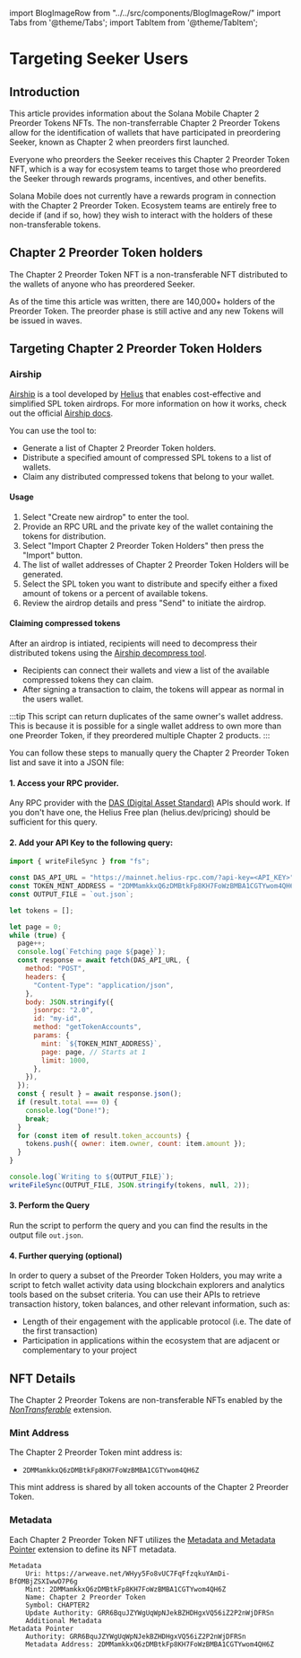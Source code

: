 import BlogImageRow from "../../src/components/BlogImageRow/"
import Tabs from '@theme/Tabs';
import TabItem from '@theme/TabItem';

# Targeting Seeker Users

## Introduction

This article provides information about the Solana Mobile Chapter 2 Preorder Tokens NFTs. The non-transferrable Chapter 2 Preorder Tokens allow for the identification of wallets that have participated in preordering Seeker, known as Chapter 2 when preorders first launched.

Everyone who preorders the Seeker receives this Chapter 2 Preorder Token NFT, which is a way for ecosystem teams to target those who preordered the Seeker through rewards programs, incentives, and other benefits.

Solana Mobile does not currently have a rewards program in connection with the Chapter 2 Preorder Token. Ecosystem teams are entirely free to decide if (and if so, how) they wish to interact with the holders of these non-transferable tokens.

## Chapter 2 Preorder Token holders

The Chapter 2 Preorder Token NFT is a non-transferable NFT distributed to the wallets of anyone who has preordered Seeker.

As of the time this article was written, there are 140,000+ holders of the Preorder Token. The preorder phase is still active and any new Tokens will be issued in waves.

## Targeting Chapter 2 Preorder Token Holders

<Tabs>
<TabItem value="Targeting Seeker with Airship" label="Targeting Seeker with Airship">

### Airship

[Airship](https://airship.helius.dev/) is a tool developed by [Helius](https://www.helius.dev/) that enables cost-effective and simplified SPL token airdrops. For more information on how it works, check out the official [Airship docs](https://github.com/helius-labs/airship).

You can use the tool to:

- Generate a list of Chapter 2 Preorder Token holders.
- Distribute a specified amount of compressed SPL tokens to a list of wallets.
- Claim any distributed compressed tokens that belong to your wallet.

#### Usage

1. Select "Create new airdrop" to enter the tool.
2. Provide an RPC URL and the private key of the wallet containing the tokens for distribution.
3. Select "Import Chapter 2 Preorder Token Holders" then press the "Import" button.
4. The list of wallet addresses of Chapter 2 Preorder Token Holders will be generated.
5. Select the SPL token you want to distribute and specify either a fixed amount of tokens or a percent of available tokens.
6. Review the airdrop details and press "Send" to initiate the airdrop.

#### Claiming compressed tokens

After an airdrop is intiated, recipients will need to decompress their distributed tokens using the [Airship decompress tool](https://airship.helius.dev/decompress).

- Recipients can connect their wallets and view a list of the available compressed tokens they can claim.
- After signing a transaction to claim, the tokens will appear as normal in the users wallet.

</TabItem>
<TabItem value="Querying manually" label="Querying manually">

:::tip
This script can return duplicates of the same owner's wallet address.
This is because it is possible for a single wallet address to own more than one Preorder Token, if they preordered multiple Chapter 2 products.
:::

You can follow these steps to manually query the Chapter 2 Preorder Token list and save it into a JSON file:

#### 1. Access your RPC provider.

Any RPC provider with the [DAS (Digital Asset Standard)](https://github.com/metaplex-foundation/digital-asset-standard-api) APIs should work. If you don't have one, the Helius Free plan (helius.dev/pricing) should be sufficient for this query.

#### 2. Add your API Key to the following query:

```js
import { writeFileSync } from "fs";

const DAS_API_URL = "https://mainnet.helius-rpc.com/?api-key=<API_KEY>";
const TOKEN_MINT_ADDRESS = "2DMMamkkxQ6zDMBtkFp8KH7FoWzBMBA1CGTYwom4QH6Z";
const OUTPUT_FILE = `out.json`;

let tokens = [];

let page = 0;
while (true) {
  page++;
  console.log(`Fetching page ${page}`);
  const response = await fetch(DAS_API_URL, {
    method: "POST",
    headers: {
      "Content-Type": "application/json",
    },
    body: JSON.stringify({
      jsonrpc: "2.0",
      id: "my-id",
      method: "getTokenAccounts",
      params: {
        mint: `${TOKEN_MINT_ADDRESS}`,
        page: page, // Starts at 1
        limit: 1000,
      },
    }),
  });
  const { result } = await response.json();
  if (result.total === 0) {
    console.log("Done!");
    break;
  }
  for (const item of result.token_accounts) {
    tokens.push({ owner: item.owner, count: item.amount });
  }
}

console.log(`Writing to ${OUTPUT_FILE}`);
writeFileSync(OUTPUT_FILE, JSON.stringify(tokens, null, 2));
```

#### 3. Perform the Query

Run the script to perform the query and you can find the results in the output file `out.json`.

#### 4. Further querying (optional)

In order to query a subset of the Preorder Token Holders, you may write a script to fetch wallet activity data using blockchain explorers and analytics tools based on the subset criteria. You can use their APIs to retrieve transaction history, token balances, and other relevant information, such as:

- Length of their engagement with the applicable protocol (i.e. The date of the first transaction)
- Participation in applications within the ecosystem that are adjacent or complementary to your project

</TabItem>
</Tabs>

## NFT Details

The Chapter 2 Preorder Tokens are non-transferable NFTs enabled by the _[NonTransferable](https://solana.com/developers/guides/token-extensions/non-transferable)_ extension.

### Mint Address

The Chapter 2 Preorder Token mint address is:

- `2DMMamkkxQ6zDMBtkFp8KH7FoWzBMBA1CGTYwom4QH6Z`

This mint address is shared by all token accounts of the Chapter 2 Preorder Token.

### Metadata

Each Chapter 2 Preorder Token NFT utilizes the [Metadata and Metadata Pointer](https://solana.com/developers/guides/token-extensions/metadata-pointer) extension to define
its NFT metadata.

```
Metadata
    Uri: https://arweave.net/WHyy5Fo8vUC7FqFfzqkuYAmDi-BfOMBjZSXIwwO7P6g
    Mint: 2DMMamkkxQ6zDMBtkFp8KH7FoWzBMBA1CGTYwom4QH6Z
    Name: Chapter 2 Preorder Token
    Symbol: CHAPTER2
    Update Authority: GRR6BquJZYWgUqWpNJekBZHDHgxVQ56iZ2P2nWjDFRSn
    Additional Metadata
Metadata Pointer
    Authority: GRR6BquJZYWgUqWpNJekBZHDHgxVQ56iZ2P2nWjDFRSn
    Metadata Address: 2DMMamkkxQ6zDMBtkFp8KH7FoWzBMBA1CGTYwom4QH6Z
```
